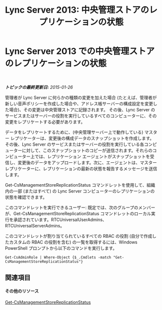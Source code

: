 ﻿---
title: 'Lync Server 2013: 中央管理ストアのレプリケーションの状態'
TOCTitle: 中央管理ストアのレプリケーションの状態
ms:assetid: f514f88d-986b-4e45-b79b-e04a7616c1fe
ms:mtpsurl: https://technet.microsoft.com/ja-jp/library/Dn720926(v=OCS.15)
ms:contentKeyID: 62246652
ms.date: 05/19/2016
mtps_version: v=OCS.15
ms.translationtype: HT
---

# Lync Server 2013 での中央管理ストアのレプリケーションの状態

 

_**トピックの最終更新日:** 2015-01-26_

管理者が Lync Server に何らかの種類の変更を加えた場合 (たとえば、管理者が新しい音声ポリシーを作成した場合や、アドレス帳サーバーの構成設定を変更した場合)、その変更は中央管理ストアに記録されます。 その後、Lync Server のサービスまたはサーバーの役割を実行しているすべてのコンピューターに、その変更をレプリケートする必要があります。

データをレプリケートするために、(中央管理サーバー上で動作している) マスター レプリケーターは、変更後の構成データのスナップショットを作成します。その後、Lync Server のサービスまたはサーバーの役割を実行している各コンピューターに対して、このスナップショットのコピーが送信されます。それらのコンピューター上では、レプリケーション エージェントがスナップショットを受信し、変更後のデータをアップロードします。次に、エージェントは、マスター レプリケーターに、レプリケーションの最新の状態を報告するメッセージを送信します。

Get-CsManagementStoreReplicationStatus コマンドレットを使用して、組織内の一部 (またはすべて) の Lync Server コンピューターのレプリケーションの状態を確認できます。

このコマンドレットを実行できるユーザー: 既定では、次のグループのメンバーが、Get-CsManagementStoreReplicationStatus コマンドレットのローカル実行を承認されています。RTCUniversalUserAdmins、RTCUniversalServerAdmins。

このコマンドレットが割り当てられているすべての RBAC の役割 (自分で作成したカスタムの RBAC の役割を含む) の一覧を取得するには、Windows PowerShell プロンプトから以下のコマンドを実行します。

    Get-CsAdminRole | Where-Object {$_.Cmdlets -match "Get-CsManagementStoreReplicationStatus"}

## 関連項目

#### その他のリソース

[Get-CsManagementStoreReplicationStatus](https://docs.microsoft.com/en-us/powershell/module/skype/Get-CsManagementStoreReplicationStatus)

